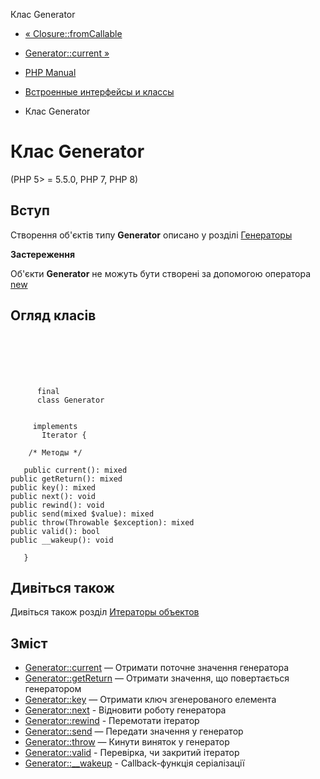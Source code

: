 Клас Generator

-   [« Closure::fromCallable](closure.fromcallable.html)
    
-   [Generator::current »](generator.current.html)
    
-   [PHP Manual](index.html)
    
-   [Встроенные интерфейсы и классы](reserved.interfaces.html)
    
-   Клас Generator
    

# Клас Generator

(PHP 5> = 5.5.0, PHP 7, PHP 8)

## Вступ

Створення об'єктів типу **Generator** описано у розділі [Генераторы](language.generators.html)

**Застереження**

Об'єкти **Generator** не можуть бути створені за допомогою оператора [new](language.oop5.basic.html#language.oop5.basic.new)

## Огляд класів

```classsynopsis

     
    

    
     
      final
      class Generator
     

     implements 
       Iterator {

    /* Методы */
    
   public current(): mixed
public getReturn(): mixed
public key(): mixed
public next(): void
public rewind(): void
public send(mixed $value): mixed
public throw(Throwable $exception): mixed
public valid(): bool
public __wakeup(): void

   }
```

## Дивіться також

Дивіться також розділ [Итераторы объектов](language.oop5.iterations.html)

## Зміст

-   [Generator::current](generator.current.html) — Отримати поточне значення генератора
-   [Generator::getReturn](generator.getreturn.html) — Отримати значення, що повертається генератором
-   [Generator::key](generator.key.html) — Отримати ключ згенерованого елемента
-   [Generator::next](generator.next.html) - Відновити роботу генератора
-   [Generator::rewind](generator.rewind.html) - Перемотати ітератор
-   [Generator::send](generator.send.html) — Передати значення у генератор
-   [Generator::throw](generator.throw.html) — Кинути виняток у генератор
-   [Generator::valid](generator.valid.html) - Перевірка, чи закритий ітератор
-   [Generator::\_\_wakeup](generator.wakeup.html) - Callback-функція серіалізації